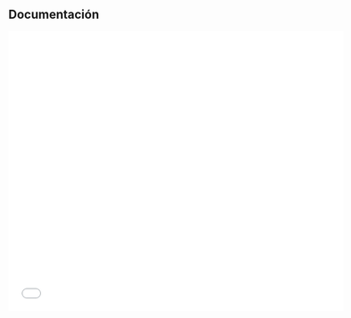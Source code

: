 ## Documentación

<iframe src="[Practico_Integrador-CaC-FullStack.pdf](https://github.com/ariel8sche/TP_Frontend_CaC/blob/master/Practico_Integrador-CaC-FullStack.pdf)" width="600" height="500" style="border: none;"></iframe>
